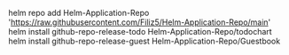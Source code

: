 helm repo add  Helm-Application-Repo 'https://raw.githubusercontent.com/Filiz5/Helm-Application-Repo/main'
helm install github-repo-release-todo Helm-Application-Repo/todochart
helm install github-repo-release-guest Helm-Application-Repo/Guestbook